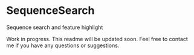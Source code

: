 # SequenceSearch
Sequence search and feature highlight

Work in progress. This readme will be updated soon.
Feel free to contact me if you have any questions or suggestions.

